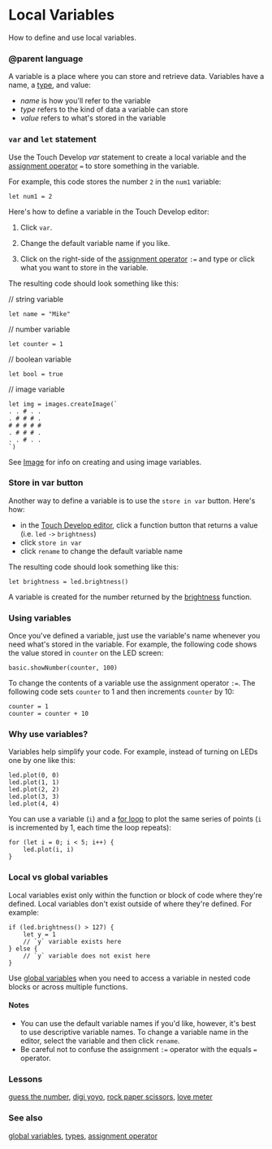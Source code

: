 # Local Variables

How to define and use local variables.

### @parent language
 

A variable is a place where you can store and retrieve data. Variables have a name, a [type](/js/types), and value:

* *name* is how you'll refer to the variable
* *type* refers to the kind of data a variable can store
* *value* refers to what's stored in the variable

### `var` and `let` statement

Use the Touch Develop *var* statement to create a local variable and the [assignment operator](/reference/variables/assign) `=` to store something in the variable.

For example, this code stores the number `2` in the `num1` variable:

```
let num1 = 2
```

Here's how to define a variable in the Touch Develop editor:

1. Click `var`.

2. Change the default variable name if you like.

3. Click on the right-side of the [assignment operator](/reference/variables/assign) `:=` and type or click what you want to store in the variable.

The resulting code should look something like this:

// string variable

```
let name = "Mike"
```

// number variable

```
let counter = 1
```

// boolean variable

```
let bool = true
```

// image variable

```
let img = images.createImage(`
. . # . .
. # # # .
# # # # #
. # # # .
. . # . .
`)
```

See [Image](/reference/image/image) for info on creating and using image variables.

### Store in var button

Another way to define a variable is to use the `store in var` button. Here's how:

* in the [Touch Develop editor](/js/editor), click a function button that returns a value (i.e. `led` `->` `brightness`)
* click `store in var`
* click `rename` to change the default variable name

The resulting code should look something like this:

```
let brightness = led.brightness()
```

A variable is created for the number returned by the [brightness](/reference/led/brightness) function.

### Using variables

Once you've defined a variable, just use the variable's name whenever you need what's stored in the variable. For example, the following code shows the value stored in `counter` on the LED screen:

```
basic.showNumber(counter, 100)
```

To change the contents of a variable use the assignment operator `:=`. The following code sets `counter` to 1 and then increments `counter` by 10:

```
counter = 1
counter = counter + 10
```

### Why use variables?

Variables help simplify your code. For example, instead of turning on LEDs one by one like this:

```
led.plot(0, 0)
led.plot(1, 1)
led.plot(2, 2)
led.plot(3, 3)
led.plot(4, 4)
```

You can use a variable (`i`) and a [for loop](/reference/loops/for) to plot the same series of points (`i` is incremented by 1, each time the loop repeats):

```
for (let i = 0; i < 5; i++) {
    led.plot(i, i)
}
```

### Local vs global variables

Local variables exist only within the function or block of code where they're defined. Local variables don't exist outside of where they're defined.  For example:

```
if (led.brightness() > 127) {
    let y = 1
    // `y` variable exists here
} else {
    // `y` variable does not exist here
}
```

Use [global variables](/js/data) when you need to access a variable in nested code blocks or across multiple functions.

#### Notes

* You can use the default variable names if you'd like, however, it's best to use descriptive variable names. To change a variable name in the editor, select the variable and then click `rename`.
* Be careful not to confuse the assignment `:=` operator with the equals `=` operator.

### Lessons

[guess the number](/lessons/guess-the-number), [digi yoyo](/lessons/digi-yoyo), [rock paper scissors](/lessons/rock-paper-scissors), [love meter](/lessons/love-meter)

### See also

[global variables](/js/data), [types](/js/types), [assignment operator](/reference/variables/assign)

